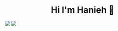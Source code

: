 <h1  align="center">Hi I'm Hanieh 👋</h1>
<a href=&quothttps://github.com/hanieh-bakhshi&quot>
<img align=&quotcenter&quot src=&quothttps://github-readme-stats.vercel.app/api?username=hanieh-bakhshi&show_icons=true&count_private=true&include_all_commits=true&quot /></a>
<a href=&quothttps://github.com/hanieh-bakhshi&quot>
<img align=&quotcenter&quot src=&quothttps://github-readme-stats.vercel.app/api/top-langs/?username=hanieh-bakhshi&quot />
</a>
<!--
**hanieh-bakhshi/hanieh-bakhshi** is a ✨ _special_ ✨ repository because its `README.md` (this file) appears on your GitHub profile.

Here are some ideas to get you started:

- 🔭 I’m currently working on ...
- 🌱 I’m currently learning ...
- 👯 I’m looking to collaborate on ...
- 🤔 I’m looking for help with ...
- 💬 Ask me about ...
- 📫 How to reach me: ...
- 😄 Pronouns: ...
- ⚡ Fun fact: ...
-->

